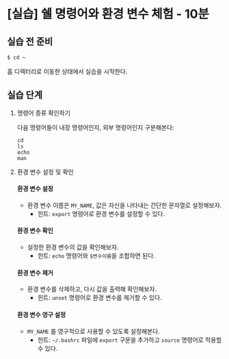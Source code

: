 # [실습] 쉘 명령어와 환경 변수 체험 - 10분

## 실습 전 준비

```bash
$ cd ~
```

홈 디렉터리로 이동한 상태에서 실습을 시작한다.


## 실습 단계


1. 명령어 종류 확인하기

    다음 명령어들이 내장 명령어인지, 외부 명령어인지 구분해본다:

    ```
    cd
    ls
    echo
    man
    ```


2. 환경 변수 설정 및 확인

    #### 환경 변수 설정

    - 환경 변수 이름은 `MY_NAME`, 값은 자신을 나타내는 간단한 문자열로 설정해보자.
        - 힌트: `export` 명령어로 환경 변수를 설정할 수 있다.


    #### 환경 변수 확인

    - 설정한 환경 변수의 값을 확인해보자.
        - 힌트: `echo` 명령어와 `$변수이름`을 조합하면 된다.


    #### 환경 변수 제거

    - 환경 변수를 삭제하고, 다시 값을 출력해 확인해보자.
        - 힌트: `unset` 명령어로 환경 변수를 제거할 수 있다.


    #### 환경 변수 영구 설정

    - `MY_NAME` 를 영구적으로 사용할 수 있도록 설정해본다.
        - 힌트: `~/.bashrc` 파일에 `export` 구문을 추가하고 `source` 명령어로 적용할 수 있다.